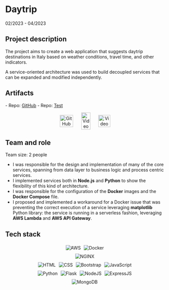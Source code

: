 # Daytrip

02/2023 - 04/2023

## Project description

The project aims to create a web application that suggests daytrip destinations in Italy based on weather conditions, travel time, and other indicators. 

A service-oriented architecture was used to build decoupled services that can be expanded and modified independently.

## Artifacts

\- Repo: [GitHub](https://github.com/vicentinileonardo/daytrip)
\- Repo: [Test](https://github.com/vicentinileonardo/daytrip)

<center>
  <div style="display: flex; flex-direction: row; justify-content: center; align-items: center; flex-wrap: wrap;">

  <a href="https://github.com/vicentinileonardo/daytrip" target="_blank" class="btn">
  <img src="/img/icons8-github-90.png" alt="GitHub" width="80%" height=auto>
  </a>

  <a href="/projects/reports/daytrip.pdf" target="_blank" class="btn">
  <img src="/img/icons8-pdf-100.png" alt="Video" width="70%" height=auto>
  </a>

  <a href="https://drive.google.com/file/d/1k0KBPMmt-DaVHthZ1S2wKzhBID33X0ad/view?usp=sharing" target="_blank" class="btn">
  <img src="/img/icons8-video-file-90.png" alt="Video" width="80%" height=auto>
  </a>
  </div>
</center>



## Team and role

Team size: 2 people

+ I was responsible for the design and implementation of many of the core services, spanning from data layer to business logic and process centric services. <br>
+ I implemented services both in **Node.js** and **Python** to show the flexibility of this kind of architecture. <br>
+ I was responsible for the configuration of the **Docker** images and the **Docker Compose** file. <br>
+ I proposed and implemented a workaround for a Docker issue that was preventing the correct execution of a service leveraging **matplotlib** Python library: the service is running in a serverless fashion, leveraging **AWS Lambda** and **AWS API Gateway**. <br>

## Tech stack

<center>
  <div style="display: flex; flex-direction: row; justify-content: center; align-items: center; flex-wrap: wrap;">
  <img src="https://img.shields.io/badge/Amazon_AWS-FF9900?style=for-the-badge&logo=amazonaws&logoColor=white" alt="AWS" style="margin: 5px;">
  <img src="https://img.shields.io/badge/Docker-2CA5E0?style=for-the-badge&logo=docker&logoColor=white" alt="Docker" style="margin: 5px;">
  </div>
</center>

<center>
  <div style="display: flex; flex-direction: row; justify-content: center; align-items: center; flex-wrap: wrap;">
  <img src="https://img.shields.io/badge/Nginx-009639?style=for-the-badge&logo=nginx&logoColor=white" alt="NGINX" style="margin: 5px;">
  </div>
</center>

<center>
  <div style="display: flex; flex-direction: row; justify-content: center; align-items: center; flex-wrap: wrap;">
  <img src="https://img.shields.io/badge/HTML5-E34F26?style=for-the-badge&logo=html5&logoColor=white" alt="HTML" style="margin: 5px;">
  <img src="https://img.shields.io/badge/CSS3-1572B6?style=for-the-badge&logo=css3&logoColor=white" alt="CSS" style="margin: 5px;">
  <img src="https://img.shields.io/badge/Bootstrap-563D7C?style=for-the-badge&logo=bootstrap&logoColor=white" alt="Bootstrap" style="margin: 5px;">
  <img src="https://img.shields.io/badge/JavaScript-323330?style=for-the-badge&logo=javascript&logoColor=F7DF1E" alt="JavaScript" style="margin: 5px;">
  </div>
</center>

<center>
  <div style="display: flex; flex-direction: row; justify-content: center; align-items: center; flex-wrap: wrap;">
  <img src="https://img.shields.io/badge/Python-FFD43B?style=for-the-badge&logo=python&logoColor=blue" alt="Python" style="margin: 5px;">
  <img src="https://img.shields.io/badge/Flask-000000?style=for-the-badge&logo=flask&logoColor=white" alt="Flask" style="margin: 5px;">
  <img src="https://img.shields.io/badge/Node.js-339933?style=for-the-badge&logo=nodedotjs&logoColor=white" alt="NodeJS" style="margin: 5px;">
  <img src="https://img.shields.io/badge/Express.js-000000?style=for-the-badge&logo=express&logoColor=white" alt="ExpressJS" style="margin: 5px;">
  </div>
</center>

<center>
  <div style="display: flex; flex-direction: row; justify-content: center; align-items: center; flex-wrap: wrap;">
  <img src="https://img.shields.io/badge/MongoDB-4EA94B?style=for-the-badge&logo=mongodb&logoColor=white" alt="MongoDB" style="margin: 5px;">
  </div>
</center>

<br>